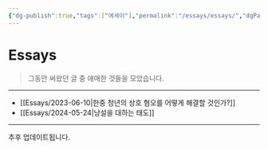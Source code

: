 ```yaml
---
{"dg-publish":true,"tags":["에세이"],"permalink":"/essays/essays/","dgPassFrontmatter":true,"created":"2024-02-08T15:32:39.848+09:00","updated":"2024-05-27T16:32:57.345+09:00"}
---
```



# Essays

> 그동안 써왔던 글 중 애매한 것들을 모았습니다.
---

+ [[Essays/2023-06-10\|한중 청년의 상호 혐오를 어떻게 해결할 것인가?]]
+ [[Essays/2024-05-24\|낭설을 대하는 태도]]

---

추후 업데이트됩니다.